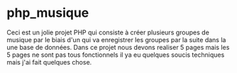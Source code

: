# php_musique
Ceci est un jolie projet PHP qui consiste à créer plusieurs groupes de musique par le biais d'un qui va enregistrer les groupes par la suite dans la une base de données.
Dans ce projet nous devons realiser 5 pages mais les 5 pages ne sont pas tous fonctionnels il ya eu quelques soucis techniques mais j'ai fait quelques chose. 
